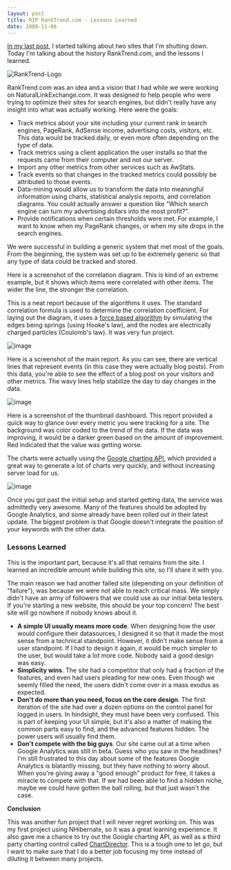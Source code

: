 ```yaml
---
layout: post
title: RIP RankTrend.com - Lessons Learned
date: 2008-11-06
---
```


[In my last post](http://www.ytechie.com/2008/11/rip-naturallinkexchangecom-lessons-learned/), I started talking about two sites that I'm shutting down. Today I'm talking about the history RankTrend.com, and the lessons I learned.

![RankTrend-Logo](ranktrend-logo.gif)

RankTrend.com was an idea and a vision that I had while we were working on NaturalLinkExchange.com. It was designed to help people who were trying to optimize their sites for search engines, but didn't really have any insight into what was actually working. Here were the goals:

* Track metrics about your site including your current rank in search engines, PageRank, AdSense income, advertising costs, visitors, etc. This data would be tracked daily, or even more often depending on the type of data.
* Track metrics using a client application the user installs so that the requests came from their computer and not our server.
* Import any other metrics from other services such as AwStats.
* Track events so that changes in the tracked metrics could possibly be attributed to those events.
* Data-mining would allow us to transform the data into meaningful information using charts, statistical analysis reports, and correlation diagrams. You could actually answer a question like "Which search engine can turn my advertising dollars into the most profit?".
* Provide notifications when certain thresholds were met. For example, I want to know when my PageRank changes, or when my site drops in the search engines. 

We were successful in building a generic system that met most of the goals. From the beginning, the system was set up to be extremely generic so that any type of data could be tracked and stored.

Here is a screenshot of the correlation diagram. This is kind of an extreme example, but it shows which items were correlated with other items. The wider the line, the stronger the correlation.

This is a neat report because of the algorithms it uses. The standard correlation formula is used to determine the correlation coefficient. For laying out the diagram, it uses a [force based algorithm](http://en.wikipedia.org/wiki/Force-based_algorithms) by simulating the edges being springs (using Hooke's law), and the nodes are electrically charged particles (Coulomb's law). It was very fun project.

![image](image.png) 

Here is a screenshot of the main report. As you can see, there are vertical lines that represent events (in this case they were actually blog posts). From this data, you're able to see the effect of a blog post on your visitors and other metrics. The wavy lines help stabilize the day to day changes in the data.

![image](image1.png) 

Here is a screenshot of the thumbnail dashboard. This report provided a quick way to glance over every metric you were tracking for a site. The background was color coded to the trend of the data. If the data was improving, it would be a darker green based on the amount of improvement. Red indicated that the value was getting worse.

The charts were actually using the [Google charting API](http://code.google.com/apis/chart/), which provided a great way to generate a lot of charts very quickly, and without increasing server load for us.

![image](image2.png) 

Once you got past the initial setup and started getting data, the service was admittedly very awesome. Many of the features should be adopted by Google Analytics, and some already have been rolled out in their latest update. The biggest problem is that Google doesn't integrate the position of your keywords with the other data.

### Lessons Learned

This is the important part, because it's all that remains from the site. I learned an incredible amount while building this site, so I'll share it with you.

The main reason we had another failed site (depending on your definition of "failure"), was because we were not able to reach critical mass. We simply didn't have an army of followers that we could use as our initial beta testers. If you're starting a new website, this should be your top concern! The best site will go nowhere if nobody knows about it.

* **A simple UI usually means more code**. When designing how the user would configure their datasources, I designed it so that it made the most sense from a technical standpoint. However, it didn't make sense from a user standpoint. If I had to design it again, it would be much simpler to the user, but would take a lot more code. Nobody said a good design was easy.
* **Simplicity wins**. The site had a competitor that only had a fraction of the features, and even had users pleading for new ones. Even though we seemly filled the need, the users didn't come over in a mass exodus as expected.
* **Don't do more than you need, focus on the core design**. The first iteration of the site had over a dozen options on the control panel for logged in users. In hindsight, they must have been very confused. This is part of keeping your UI simple, but it's also a matter of making the common parts easy to find, and the advanced features hidden. The power users will usually find them.
* **Don't compete with the big guys**. Our site came out at a time when Google Analytics was still in beta. Guess who you saw in the headlines? I'm still frustrated to this day about some of the features Google Analytics is blatantly missing, but they have nothing to worry about. When you're giving away a "good enough" product for free, it takes a miracle to compete with that. If we had been able to find a hidden niche, maybe we could have gotten the ball rolling, but that just wasn't the case. 

**Conclusion**

This was another fun project that I will never regret working on. This was my first project using NHibernate, so it was a great learning experience. It also gave me a chance to try out the Google charting API, as well as a third party charting control called [ChartDirector](http://www.advsofteng.com/). This is a tough one to let go, but I want to make sure that I do a better job focusing my time instead of diluting it between many projects.